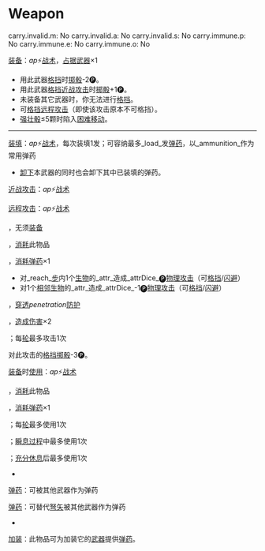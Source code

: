 # Weapon

carry.invalid.m: No
carry.invalid.a: No
carry.invalid.s: No
carry.immune.p: No
carry.immune.e: No
carry.immune.o: No

<aside>

[装备](https://www.notion.so/1b3d619a067b80f99057fe3412922dd5?pvs=21)：_ap_⚡️[战术](https://www.notion.so/1b3d619a067b8051b6eaffd160aee01c?pvs=21)，[占据](https://www.notion.so/1b3d619a067b8021ba8fe7cef8b96857?pvs=21)[武器](https://www.notion.so/1b3d619a067b80529a70eee1166b41ef?pvs=21)×1

- 用此武器[格挡](https://www.notion.so/1b4d619a067b803faa0fe2c3dd8fedee?pvs=21)时[掷骰](https://www.notion.so/1b3d619a067b80f89c53e38483e535c4?pvs=21)-2🅟。
- 用此武器[格挡](https://www.notion.so/1b4d619a067b803faa0fe2c3dd8fedee?pvs=21)[近战攻击](https://www.notion.so/1b4d619a067b80eda8b0facbba0c7b1a?pvs=21)时[掷骰](https://www.notion.so/1b3d619a067b80f89c53e38483e535c4?pvs=21)+1🅟。
- 未装备其它武器时，你无法进行[格挡](https://www.notion.so/1b4d619a067b803faa0fe2c3dd8fedee?pvs=21)。
- 可[格挡](https://www.notion.so/1b4d619a067b803faa0fe2c3dd8fedee?pvs=21)[远程攻击](https://www.notion.so/1b4d619a067b805f8c27e6cffc369b74?pvs=21)（即使该攻击原本不可格挡）。
- [强壮骰](https://www.notion.so/1b3d619a067b806094ebcc0abdf4ba13?pvs=21)≤5颗时陷入[困难移动](https://www.notion.so/1b3d619a067b807abb81c1da28d324b2?pvs=21)。

---

[装填](https://www.notion.so/1b3d619a067b802780a7f5d5de199883?pvs=21)：_ap_⚡️[战术](https://www.notion.so/1b3d619a067b8051b6eaffd160aee01c?pvs=21)，每次装填1发；可容纳最多_load_发[弹药](https://www.notion.so/1b3d619a067b80a69233f4e32634e075?pvs=21)，以_ammunition_作为常用弹药

- [卸下](https://www.notion.so/1b3d619a067b80b9b74bf84b6576deae?pvs=21)本武器的同时也会卸下其中已装填的弹药。
</aside>

<aside>

[近战攻击](https://www.notion.so/1b4d619a067b80eda8b0facbba0c7b1a?pvs=21)：_ap_⚡️[战术](https://www.notion.so/1b3d619a067b8051b6eaffd160aee01c?pvs=21)

[远程攻击](https://www.notion.so/1b4d619a067b805f8c27e6cffc369b74?pvs=21)：_ap_⚡️[战术](https://www.notion.so/1b3d619a067b8051b6eaffd160aee01c?pvs=21)

，无须[装备](https://www.notion.so/1b3d619a067b80f99057fe3412922dd5?pvs=21)

，[消耗](https://www.notion.so/1b3d619a067b80789d16e44120e1be39?pvs=21)此物品

，[消耗](https://www.notion.so/1b3d619a067b80789d16e44120e1be39?pvs=21)[弹药](https://www.notion.so/1b3d619a067b80a69233f4e32634e075?pvs=21)×1

- 对_reach_[步](https://www.notion.so/1b3d619a067b800fb1cfe9f0ef45b9ef?pvs=21)内1个[生物](https://www.notion.so/1b3d619a067b80d0bbe1d113bf20ff1f?pvs=21)的_attr_造成_attrDice_🅟[物理攻击](https://www.notion.so/1b4d619a067b801e990cfa56185bd47c?pvs=21)（可[格挡](https://www.notion.so/1b4d619a067b803faa0fe2c3dd8fedee?pvs=21)/[闪避](https://www.notion.so/1b4d619a067b802bac11faba310fa6c8?pvs=21)）
- 对1个[相邻](https://www.notion.so/1b3d619a067b80d2b1c3cebda0c3ed6f?pvs=21)[生物](https://www.notion.so/1b3d619a067b80d0bbe1d113bf20ff1f?pvs=21)的_attr_造成_attrDice_-1🅟[物理攻击](https://www.notion.so/1b4d619a067b801e990cfa56185bd47c?pvs=21)（可[格挡](https://www.notion.so/1b4d619a067b803faa0fe2c3dd8fedee?pvs=21)/[闪避](https://www.notion.so/1b4d619a067b802bac11faba310fa6c8?pvs=21)）

，[穿透](https://www.notion.so/1b4d619a067b80f9ac25d2f6f7bc3efc?pvs=21)_penetration_[防护](https://www.notion.so/1b3d619a067b806e8bd4c7265f5a00fa?pvs=21)

，[造成伤害](https://www.notion.so/1b4d619a067b8092a3a9d4c4494aea00?pvs=21)×2

；每[轮](https://www.notion.so/1b3d619a067b80aeb62df5a99bfb8a82?pvs=21)最多攻击1次

对此攻击的[格挡](https://www.notion.so/1b4d619a067b803faa0fe2c3dd8fedee?pvs=21)[掷骰](https://www.notion.so/1b3d619a067b80f89c53e38483e535c4?pvs=21)-3🅟。

</aside>

<aside>

[装备](https://www.notion.so/1b3d619a067b80f99057fe3412922dd5?pvs=21)时[使用](https://www.notion.so/1b3d619a067b80bbbbacd6817c707325?pvs=21)：_ap_⚡️[战术](https://www.notion.so/1b3d619a067b8051b6eaffd160aee01c?pvs=21)

，[消耗](https://www.notion.so/1b3d619a067b80789d16e44120e1be39?pvs=21)此物品

，[消耗](https://www.notion.so/1b3d619a067b80789d16e44120e1be39?pvs=21)[弹药](https://www.notion.so/1b3d619a067b80a69233f4e32634e075?pvs=21)×1

；每[轮](https://www.notion.so/1b3d619a067b80aeb62df5a99bfb8a82?pvs=21)最多使用1次

；[瞬息过程](https://www.notion.so/1b3d619a067b80aaa52efa8a891fe3ad?pvs=21)中最多使用1次

；[充分休息](https://www.notion.so/1b5d619a067b80e2b5fed1c29a10f820?pvs=21)后最多使用1次

- 
</aside>

<aside>

[弹药](https://www.notion.so/1b3d619a067b80a69233f4e32634e075?pvs=21)：可被其他武器作为弹药

[弹药](https://www.notion.so/1b3d619a067b80a69233f4e32634e075?pvs=21)：可替代[弩矢](%E5%BC%A9%E7%9F%A2%201bbd619a067b80c0ae01d7fc24078fe5.md)被其他武器作为弹药

- 
</aside>

<aside>

[加装](https://www.notion.so/1b3d619a067b8046978ac32c46f0bce4?pvs=21)：此物品可为加装它的[武器](https://www.notion.so/1b3d619a067b80529a70eee1166b41ef?pvs=21)提供[弹药](https://www.notion.so/1b3d619a067b80a69233f4e32634e075?pvs=21)。

</aside>